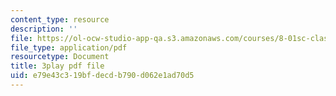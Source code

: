 ```yaml
---
content_type: resource
description: ''
file: https://ol-ocw-studio-app-qa.s3.amazonaws.com/courses/8-01sc-classical-mechanics-fall-2016/e79e43c319bfdecdb790d062e1ad70d5_ZjGjNsmsNBU.pdf
file_type: application/pdf
resourcetype: Document
title: 3play pdf file
uid: e79e43c3-19bf-decd-b790-d062e1ad70d5
---
```

